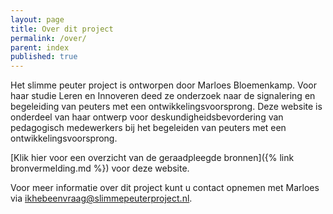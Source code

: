 ```yaml
---
layout: page
title: Over dit project
permalink: /over/
parent: index
published: true
---
```


Het slimme peuter project is ontworpen door Marloes Bloemenkamp.
Voor haar studie Leren en Innoveren deed ze onderzoek naar de signalering en begeleiding van
peuters met een ontwikkelingsvoorsprong. Deze website is onderdeel van haar ontwerp voor
deskundigheidsbevordering van pedagogisch medewerkers bij het begeleiden van peuters met een
ontwikkelingsvoorsprong. 

[Klik hier voor een overzicht van de geraadpleegde bronnen]({% link bronvermelding.md %}) voor deze website.

Voor meer informatie over dit project kunt u contact opnemen met Marloes via [ikhebeenvraag@slimmepeuterproject.nl](mailto:ikhebeenvraag@slimmepeuterproject.nl).
